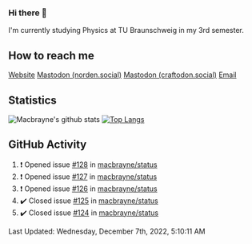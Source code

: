 ### Hi there 👋
I'm currently studying Physics at TU Braunschweig in my 3rd semester.

## How to reach me
[Website](https://florentin-schleuss.de)
<a rel="me" href="https://norden.social/@florentin">Mastodon (norden.social)</a>
<a rel="me" href="https://craftodon.social/@frodolon">Mastodon (craftodon.social)</a>
[Email](mailto:hello@macbrayne.de)

## Statistics
![Macbrayne's github stats](https://github-readme-stats.vercel.app/api?username=macbrayne&count_private=true&show_icons=true&hide_rank=true&custom_title=macbrayne's%20GitHub%20Stats)
[![Top Langs](https://github-readme-stats.vercel.app/api/top-langs/?username=macbrayne&exclude_repo=liftron&layout=compact)](https://github.com/anuraghazra/github-readme-stats)
## GitHub Activity

<!--RECENT_ACTIVITY:start-->
1. ❗️ Opened issue [#128](https://github.com/macbrayne/status/issues/128) in [macbrayne/status](https://github.com/macbrayne/status)
2. ❗️ Opened issue [#127](https://github.com/macbrayne/status/issues/127) in [macbrayne/status](https://github.com/macbrayne/status)
3. ❗️ Opened issue [#126](https://github.com/macbrayne/status/issues/126) in [macbrayne/status](https://github.com/macbrayne/status)
4. ✔️ Closed issue [#125](https://github.com/macbrayne/status/issues/125) in [macbrayne/status](https://github.com/macbrayne/status)
5. ✔️ Closed issue [#124](https://github.com/macbrayne/status/issues/124) in [macbrayne/status](https://github.com/macbrayne/status)
<!--RECENT_ACTIVITY:end-->

<!--RECENT_ACTIVITY:last_update-->
Last Updated: Wednesday, December 7th, 2022, 5:10:11 AM
<!--RECENT_ACTIVITY:last_update_end-->


<!--
**macbrayne/macbrayne** is a ✨ _special_ ✨ repository because its `README.md` (this file) appears on your GitHub profile.

Here are some ideas to get you started:

- 🔭 I’m currently working on ...
- 🌱 I’m currently learning ...
- 👯 I’m looking to collaborate on ...
- 🤔 I’m looking for help with ...
- 💬 Ask me about ...
- 📫 How to reach me: ...
- 😄 Pronouns: ...
- ⚡ Fun fact: ...
-->
